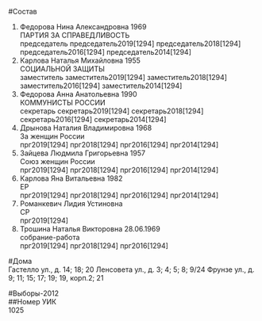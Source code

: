 #Состав  
1. Федорова Нина Александровна 1969  
    ПАРТИЯ ЗА СПРАВЕДЛИВОСТЬ  
    председатель председатель2019[1294] председатель2018[1294] председатель2016[1294] председатель2014[1294]  
2. Карлова Наталья Михайловна 1955  
    СОЦИАЛЬНОЙ ЗАЩИТЫ  
    заместитель заместитель2019[1294] заместитель2018[1294] заместитель2016[1294] заместитель2014[1294]  
3. Федорова Анна Анатольевна 1990  
    КОММУНИСТЫ РОССИИ  
    секретарь секретарь2019[1294] секретарь2018[1294] секретарь2016[1294] секретарь2014[1294]  
4. Дрынова Наталия Владимировна 1968  
    За женщин России  
    прг2019[1294] прг2018[1294] прг2016[1294] прг2014[1294]  
5. Зайцева Людмила Григорьевна 1957  
    Союз женщин России  
    прг2019[1294] прг2018[1294] прг2016[1294] прг2014[1294]  
6. Карлова Яна Витальевна 1982  
    ЕР  
    прг2019[1294] прг2018[1294] прг2016[1294] прг2014[1294]  
7. Романкевич Лидия Устиновна  
    СР  
    прг2019[1294]  
8. Трошина Наталья Викторовна 28.06.1969  
    собрание-работа  
    прг2019[1294] прг2018[1294] прг2016[1294]  
  
#Дома  
Гастелло ул., д. 14; 18; 20 Ленсовета ул., д. 3; 4; 5; 8; 9/24 Фрунзе ул., д. 9; 11; 15; 17; 19; 19, корп.2; 21  
  
#Выборы-2012  
##Номер УИК  
1025  
